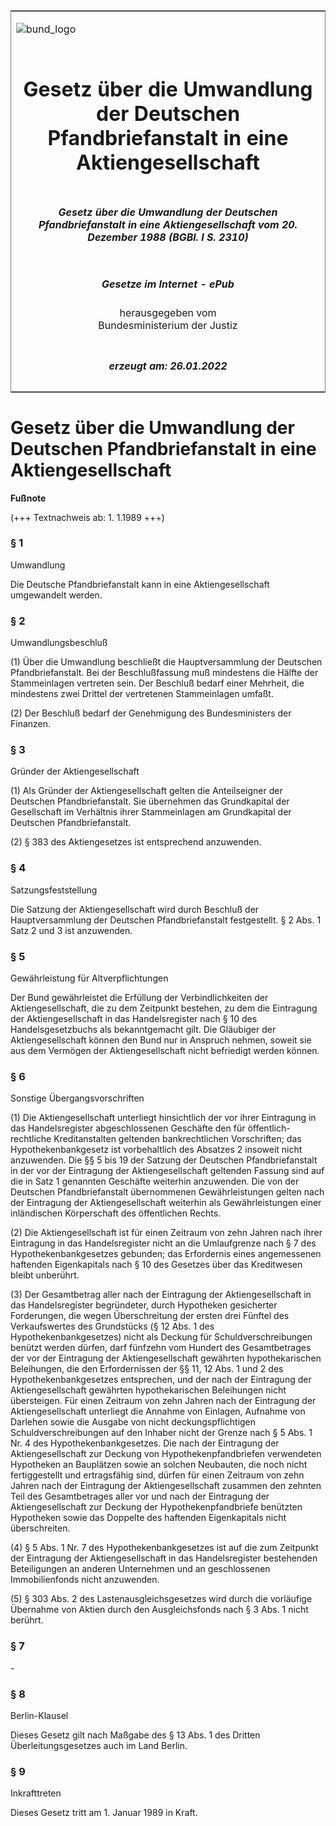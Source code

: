 <span id="DECKBLATT.html"></span>

<table border="0" frame="border" width="100%">

<tr valign="top">

<td align="left">

![bund\_logo](BfJ_2021_Web_de_de.gif)

</td>

<td align="right">

 

</td>

</tr>

<tr align="center" valign="middle">

<td colspan="2">

# Gesetz über die Umwandlung der Deutschen Pfandbriefanstalt in eine Aktiengesellschaft

</td>

</tr>

<tr align="center" valign="middle">

<td colspan="2">

##### Gesetz über die Umwandlung der Deutschen Pfandbriefanstalt in eine Aktiengesellschaft vom 20. Dezember 1988 (BGBl. I S. 2310)

</td>

</tr>

<tr align="center" valign="middle">

<td colspan="2">

  
  

##### Gesetze im Internet - ePub  
  
herausgegeben vom  
Bundesministerium der Justiz

</td>

</tr>

<tr align="center" valign="bottom">

<td colspan="2">

  
  

##### erzeugt am: 26.01.2022

</td>

</tr>

</table>

<span id="BJNR023100988.html"></span>

# Gesetz über die Umwandlung der Deutschen Pfandbriefanstalt in eine Aktiengesellschaft

<div>

  
**Fußnote**

<div class="jnhtml">

<div>

<div class="jurAbsatz">

(+++ Textnachweis ab: 1. 1.1989 +++)

</div>

</div>

</div>

</div>

<span id="BJNR023100988BJNE000100325.html"></span>

### § 1  
Umwandlung

<div>

<div class="jnhtml">

<div>

<div class="jurAbsatz">

Die Deutsche Pfandbriefanstalt kann in eine Aktiengesellschaft
umgewandelt werden.

</div>

</div>

</div>

</div>

<span id="BJNR023100988BJNE000200325.html"></span>

### § 2  
Umwandlungsbeschluß

<div>

<div class="jnhtml">

<div>

<div class="jurAbsatz">

(1) Über die Umwandlung beschließt die Hauptversammlung der Deutschen
Pfandbriefanstalt. Bei der Beschlußfassung muß mindestens die Hälfte der
Stammeinlagen vertreten sein. Der Beschluß bedarf einer Mehrheit, die
mindestens zwei Drittel der vertretenen Stammeinlagen umfaßt.

</div>

<div class="jurAbsatz">

(2) Der Beschluß bedarf der Genehmigung des Bundesministers der
Finanzen.

</div>

</div>

</div>

</div>

<span id="BJNR023100988BJNE000300325.html"></span>

### § 3  
Gründer der Aktiengesellschaft

<div>

<div class="jnhtml">

<div>

<div class="jurAbsatz">

(1) Als Gründer der Aktiengesellschaft gelten die Anteilseigner der
Deutschen Pfandbriefanstalt. Sie übernehmen das Grundkapital der
Gesellschaft im Verhältnis ihrer Stammeinlagen am Grundkapital der
Deutschen Pfandbriefanstalt.

</div>

<div class="jurAbsatz">

(2) § 383 des Aktiengesetzes ist entsprechend anzuwenden.

</div>

</div>

</div>

</div>

<span id="BJNR023100988BJNE000400325.html"></span>

### § 4  
Satzungsfeststellung

<div>

<div class="jnhtml">

<div>

<div class="jurAbsatz">

Die Satzung der Aktiengesellschaft wird durch Beschluß der
Hauptversammlung der Deutschen Pfandbriefanstalt festgestellt. § 2 Abs.
1 Satz 2 und 3 ist anzuwenden.

</div>

</div>

</div>

</div>

<span id="BJNR023100988BJNE000500325.html"></span>

### § 5  
Gewährleistung für Altverpflichtungen

<div>

<div class="jnhtml">

<div>

<div class="jurAbsatz">

Der Bund gewährleistet die Erfüllung der Verbindlichkeiten der
Aktiengesellschaft, die zu dem Zeitpunkt bestehen, zu dem die Eintragung
der Aktiengesellschaft in das Handelsregister nach § 10 des
Handelsgesetzbuchs als bekanntgemacht gilt. Die Gläubiger der
Aktiengesellschaft können den Bund nur in Anspruch nehmen, soweit sie
aus dem Vermögen der Aktiengesellschaft nicht befriedigt werden können.

</div>

</div>

</div>

</div>

<span id="BJNR023100988BJNE000600325.html"></span>

### § 6  
Sonstige Übergangsvorschriften

<div>

<div class="jnhtml">

<div>

<div class="jurAbsatz">

(1) Die Aktiengesellschaft unterliegt hinsichtlich der vor ihrer
Eintragung in das Handelsregister abgeschlossenen Geschäfte den für
öffentlich-rechtliche Kreditanstalten geltenden bankrechtlichen
Vorschriften; das Hypothekenbankgesetz ist vorbehaltlich des Absatzes 2
insoweit nicht anzuwenden. Die §§ 5 bis 19 der Satzung der Deutschen
Pfandbriefanstalt in der vor der Eintragung der Aktiengesellschaft
geltenden Fassung sind auf die in Satz 1 genannten Geschäfte weiterhin
anzuwenden. Die von der Deutschen Pfandbriefanstalt übernommenen
Gewährleistungen gelten nach der Eintragung der Aktiengesellschaft
weiterhin als Gewährleistungen einer inländischen Körperschaft des
öffentlichen Rechts.

</div>

<div class="jurAbsatz">

(2) Die Aktiengesellschaft ist für einen Zeitraum von zehn Jahren nach
ihrer Eintragung in das Handelsregister nicht an die Umlaufgrenze nach §
7 des Hypothekenbankgesetzes gebunden; das Erfordernis eines
angemessenen haftenden Eigenkapitals nach § 10 des Gesetzes über das
Kreditwesen bleibt unberührt.

</div>

<div class="jurAbsatz">

(3) Der Gesamtbetrag aller nach der Eintragung der Aktiengesellschaft in
das Handelsregister begründeter, durch Hypotheken gesicherter
Forderungen, die wegen Überschreitung der ersten drei Fünftel des
Verkaufswertes des Grundstücks (§ 12 Abs. 1 des Hypothekenbankgesetzes)
nicht als Deckung für Schuldverschreibungen benützt werden dürfen, darf
fünfzehn vom Hundert des Gesamtbetrages der vor der Eintragung der
Aktiengesellschaft gewährten hypothekarischen Beleihungen, die den
Erfordernissen der §§ 11, 12 Abs. 1 und 2 des Hypothekenbankgesetzes
entsprechen, und der nach der Eintragung der Aktiengesellschaft
gewährten hypothekarischen Beleihungen nicht übersteigen. Für einen
Zeitraum von zehn Jahren nach der Eintragung der Aktiengesellschaft
unterliegt die Annahme von Einlagen, Aufnahme von Darlehen sowie die
Ausgabe von nicht deckungspflichtigen Schuldverschreibungen auf den
Inhaber nicht der Grenze nach § 5 Abs. 1 Nr. 4 des
Hypothekenbankgesetzes. Die nach der Eintragung der Aktiengesellschaft
zur Deckung von Hypothekenpfandbriefen verwendeten Hypotheken an
Bauplätzen sowie an solchen Neubauten, die noch nicht fertiggestellt
und ertragsfähig sind, dürfen für einen Zeitraum von zehn Jahren nach
der Eintragung der Aktiengesellschaft zusammen den zehnten Teil des
Gesamtbetrages aller vor und nach der Eintragung der Aktiengesellschaft
zur Deckung der Hypothekenpfandbriefe benützten Hypotheken sowie das
Doppelte des haftenden Eigenkapitals nicht überschreiten.

</div>

<div class="jurAbsatz">

(4) § 5 Abs. 1 Nr. 7 des Hypothekenbankgesetzes ist auf die zum
Zeitpunkt der Eintragung der Aktiengesellschaft in das Handelsregister
bestehenden Beteiligungen an anderen Unternehmen und an geschlossenen
Immobilienfonds nicht anzuwenden.

</div>

<div class="jurAbsatz">

(5) § 303 Abs. 2 des Lastenausgleichsgesetzes wird durch die vorläufige
Übernahme von Aktien durch den Ausgleichsfonds nach § 3 Abs. 1 nicht
berührt.

</div>

</div>

</div>

</div>

<span id="BJNR023100988BJNE000700325.html"></span>

### § 7  

<div>

<div class="jnhtml">

<div>

<div class="jurAbsatz">

\-

</div>

</div>

</div>

</div>

<span id="BJNR023100988BJNE000800325.html"></span>

### § 8  
Berlin-Klausel

<div>

<div class="jnhtml">

<div>

<div class="jurAbsatz">

Dieses Gesetz gilt nach Maßgabe des § 13 Abs. 1 des Dritten
Überleitungsgesetzes auch im Land Berlin.

</div>

</div>

</div>

</div>

<span id="BJNR023100988BJNE000900325.html"></span>

### § 9  
Inkrafttreten

<div>

<div class="jnhtml">

<div>

<div class="jurAbsatz">

Dieses Gesetz tritt am 1. Januar 1989 in Kraft.

</div>

</div>

</div>

</div>
